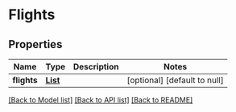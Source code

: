 # Flights
## Properties

Name | Type | Description | Notes
------------ | ------------- | ------------- | -------------
**flights** | [**List**](Flight.md) |  | [optional] [default to null]

[[Back to Model list]](../README.md#documentation-for-models) [[Back to API list]](../README.md#documentation-for-api-endpoints) [[Back to README]](../README.md)


